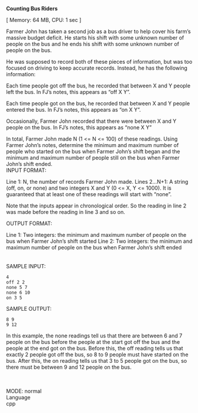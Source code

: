 **Counting Bus Riders**

[ Memory: 64 MB, CPU: 1 sec ]

Farmer John has taken a second job as a bus driver to help cover his farm’s massive budget deficit. He starts his shift with some unknown number of people on the bus and he ends his shift with some unknown number of people on the bus.

He was supposed to record both of these pieces of information, but was too focused on driving to keep accurate records. Instead, he has the following information:

Each time people got off the bus, he recorded that between X and Y people left the bus. In FJ’s notes, this appears as “off X Y”. 

Each time people got on the bus, he recorded that between X and Y people entered the bus. In FJ’s notes, this appears as “on X Y”.

Occasionally, Farmer John recorded that there were between X and Y people on the bus. In FJ’s notes, this appears as “none X Y”

In total, Farmer John made N (1 <= N <= 100) of these readings. Using Farmer John’s notes, determine the minimum and maximum number of people who started on the bus when Farmer John’s shift began and the minimum and maximum number of people still on the bus when Farmer John’s shift ended.
<br>
INPUT FORMAT:

Line 1: N, the number of records Farmer John made.
Lines 2…N+1: A string (off, on, or none) and two integers X and Y (0 <= X, Y <= 1000). It is guaranteed that at least one of these readings will start with “none”.

Note that the inputs appear in chronological order. So the reading in line 2 was made before the reading in line 3 and so on.

OUTPUT FORMAT:

Line 1: Two integers: the minimum and maximum number of people on the bus when Farmer John’s shift started
Line 2: Two integers: the minimum and maximum number of people on the bus when Farmer John’s shift ended
<br>
<br>
<br>
SAMPLE INPUT:
    
    4
    off 2 2
    none 5 7
    none 6 10
    on 3 5
    
SAMPLE OUTPUT:

    8 9
    9 12

In this example, the none readings tell us that there are between 6 and 7 people on the bus before the people at the start got off the bus and the people at the end got on the bus. Before this, the off reading tells us that exactly 2 people got off the bus, so 8 to 9 people must have started on the bus. After this, the on reading tells us that 3 to 5 people got on the bus, so there must be between 9 and 12 people on the bus.
<br>
<br>
<br>

MODE: normal<br>
Language <br>
cpp<br>


